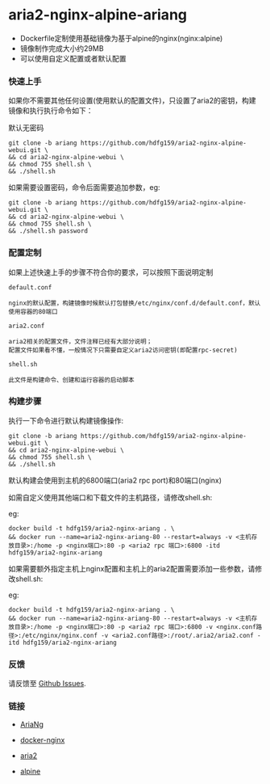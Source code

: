 # aria2-nginx-alpine-ariang

- Dockerfile定制使用基础镜像为基于alpine的nginx(nginx:alpine)
- 镜像制作完成大小约29MB
- 可以使用自定义配置或者默认配置

### 快速上手

如果你不需要其他任何设置(使用默认的配置文件)，只设置了aria2的密钥，构建镜像和执行执行命令如下：

默认无密码

```shell script
git clone -b ariang https://github.com/hdfg159/aria2-nginx-alpine-webui.git \
&& cd aria2-nginx-alpine-webui \
&& chmod 755 shell.sh \
&& ./shell.sh
```

如果需要设置密码，命令后面需要追加参数，eg:

```shell script
git clone -b ariang https://github.com/hdfg159/aria2-nginx-alpine-webui.git \
&& cd aria2-nginx-alpine-webui \
&& chmod 755 shell.sh \
&& ./shell.sh password
```


### 配置定制

如果上述快速上手的步骤不符合你的要求，可以按照下面说明定制

`default.conf`

```
nginx的默认配置，构建镜像时候默认打包替换/etc/nginx/conf.d/default.conf，默认使用容器的80端口
```

`aria2.conf`

```
aria2相关的配置文件，文件注释已经有大部分说明；
配置文件如果看不懂，一般情况下只需要自定义aria2访问密钥(即配置rpc-secret)
```

`shell.sh`

```
此文件是构建命令、创建和运行容器的启动脚本
```

### 构建步骤

执行一下命令进行默认构建镜像操作:

```shell script
git clone -b ariang https://github.com/hdfg159/aria2-nginx-alpine-webui.git \
&& cd aria2-nginx-alpine-webui \
&& chmod 755 shell.sh \
&& ./shell.sh
```
默认构建会使用到主机的6800端口(aria2 rpc port)和80端口(nginx)

如需自定义使用其他端口和下载文件的主机路径，请修改shell.sh:

eg:

```shell script
docker build -t hdfg159/aria2-nginx-ariang . \
&& docker run --name=aria2-nginx-ariang-80 --restart=always -v <主机存放目录>:/home -p <nginx端口>:80 -p <aria2 rpc 端口>:6800 -itd hdfg159/aria2-nginx-ariang  
```
如果需要额外指定主机上nginx配置和主机上的aria2配置需要添加一些参数，请修改shell.sh:

eg:

```shell script
docker build -t hdfg159/aria2-nginx-ariang . \
&& docker run --name=aria2-nginx-ariang-80 --restart=always -v <主机存放目录>:/home -p <nginx端口>:80 -p <aria2 rpc 端口>:6800 -v <nginx.conf路径>:/etc/nginx/nginx.conf -v <aria2.conf路径>:/root/.aria2/aria2.conf -itd hdfg159/aria2-nginx-ariang 
```
### 反馈

请反馈至 [Github Issues](https://github.com/hdfg159/aria2-nginx-alpine-webui/issues).

### 链接

- [AriaNg](https://github.com/mayswind/AriaNg)

- [docker-nginx](https://github.com/nginxinc/docker-nginx)

- [aria2](https://aria2.github.io)

- [alpine](https://www.alpinelinux.org)

